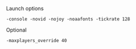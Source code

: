 Launch options

    -console -novid -nojoy -noaafonts -tickrate 128
    
Optional
    
    -maxplayers_override 40

